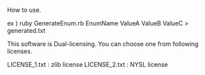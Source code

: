 How to use.

ex )
ruby GenerateEnum.rb EnumName ValueA ValueB ValueC > generated.txt

This software is Dual-licensing.
You can choose one from following licenses.

LICENSE_1.txt  :  zlib license
LICENSE_2.txt  :  NYSL license